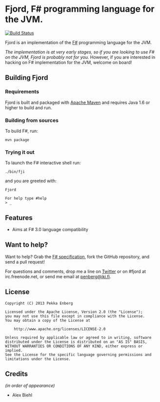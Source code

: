 # Fjord, F&#35; programming language for the JVM.

[![Build Status](https://travis-ci.org/penberg/fjord.png?branch=master)](http://travis-ci.org/penberg/fjord)

Fjord is an implementation of the [F#][F#] programming language for the JVM.

*The implementation is at very early stages, so if you are looking to use F# on
the JVM, Fjord is probably not for you.* However, if you are interested in
hacking on F# implementation for the JVM, welcome on board!

## Building Fjord

### Requirements

Fjord is built and packaged with [Apache Maven][Apache Maven] and requires Java
1.6 or higher to build and run.

### Building from sources

To build F#, run:

```
mvn package
```

### Trying it out

To launch the F# interactive shell run:

```
./bin/fji
```

and you are greeted with:

```
Fjord

For help type #help
> _
```

## Features

* Aims at F# 3.0 language compatibility

## Want to help?

Want to help? Grab the [F# specification][F# specification], fork the GitHub
repository, and send a pull request!

For questions and comments, drop me a line on [Twitter] or on #fjord at
irc.freenode.net, or send me email at penberg@iki.fi.

## License

```
Copyright (C) 2013 Pekka Enberg

Licensed under the Apache License, Version 2.0 (the "License");
you may not use this file except in compliance with the License.
You may obtain a copy of the License at

    http://www.apache.org/licenses/LICENSE-2.0

Unless required by applicable law or agreed to in writing, software
distributed under the License is distributed on an "AS IS" BASIS,
WITHOUT WARRANTIES OR CONDITIONS OF ANY KIND, either express or implied.
See the License for the specific language governing permissions and
limitations under the License.
```

## Credits

*(in order of appearance)*

* Alex Biehl

[Apache Maven]: http://maven.apache.org/
[F# specification]: http://fsharp.org/about/files/spec.pdf
[F#]: http://fsharp.org/
[Twitter]: https://twitter.com/penberg

